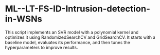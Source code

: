 # ML--LT-FS-ID-Intrusion-detection-in-WSNs
This script implements an SVR model with a polynomial kernel and optimizes it using RandomizedSearchCV and GridSearchCV. It starts with a baseline model, evaluates its performance, and then tunes the hyperparameters to improve results.
